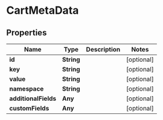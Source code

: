 

# CartMetaData


## Properties

Name | Type | Description | Notes
------------ | ------------- | ------------- | -------------
**id** | **String** |  |  [optional]
**key** | **String** |  |  [optional]
**value** | **String** |  |  [optional]
**namespace** | **String** |  |  [optional]
**additionalFields** | **Any** |  |  [optional]
**customFields** | **Any** |  |  [optional]



